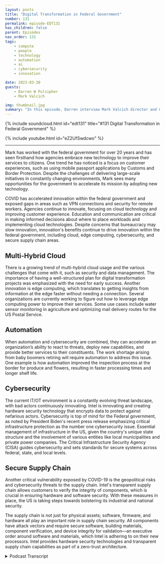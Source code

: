 ```yaml
---
layout: posts
title: "Digital Transformation in Federal Government"
number: 131
permalink: episode-EDT131
has_children: false
parent: Episodes
nav_order: 131
tags:
    - compute
    - people
    - technology
    - automation
    - ai
    - cybersecurity
    - innovation

date: 2023-03-30
guests:
    - Darren W Pulsipher
    - Mark Valcich

img: thumbnail.jpg
summary: "In this episode, Darren interview Mark Valcich director and GM of Federal Civilian Public Sector at Intel. Mark's years of experience shine as he describes the current trends in digital transformation in the federal civilian government."
---
```


{% include soundcloud.html id="edt131" title="#131 Digital Transformation in Federal Government" %}

{% include youtube.html id="eZ2UfSwdcwo" %}

---

Mark has worked with the federal government for over 20 years and has seen firsthand how agencies embrace new technology to improve their services to citizens. One trend he has noticed is a focus on customer experiences, such as using mobile passport applications by Customs and Border Protection. Despite the challenges of delivering large-scale initiatives in constantly changing environments, Mark sees many opportunities for the government to accelerate its mission by adopting new technology.

COVID has accelerated innovation within the federal government and exposed gaps in areas such as VPN connections and security for remote workers. Agencies continue to innovate, focusing on cloud technology and improving customer experience. Education and communication are critical in making informed decisions about where to place workloads and implementing cloud technologies. Despite concerns that bureaucracy may slow innovation, innovation's benefits continue to drive innovation within the federal government, including cloud, edge computing, cybersecurity, and secure supply chain areas.

## Multi-Hybrid Cloud

There is a growing trend of multi-hybrid cloud usage and the various challenges that come with it, such as security and data management. The importance of having a well-structured plan for digital transformation projects was emphasized with the need for early success. Another innovation is edge computing, which translates to getting insights from information at the edge faster without needing a connection. Several organizations are currently working to figure out how to leverage edge computing power to improve their services. Some use cases include water sensor monitoring in agriculture and optimizing mail delivery routes for the US Postal Service.

## Automation

When automation and cybersecurity are combined, they can accelerate an organization’s ability to react to threats, deploy new capabilities, and provide better services to their constituents. The work shortage arising from baby boomers retiring will require automation to address this issue. One example is how automation improved the inspection process at the border for produce and flowers, resulting in faster processing times and longer shelf life.

## Cybersecurity

The current IT/OT environment is a constantly evolving threat landscape, with bad actors continuously innovating.  Intel is innovating and creating hardware security technology that encrypts data to protect against nefarious actors. Cybersecurity is top of mind for the Federal government, as noted by President Biden's recent press release emphasizing critical infrastructure protection as the number one cybersecurity issue. Essential management of infrastructure in the US, given the country's unique state structure and the involvement of various entities like local municipalities and private power companies. The Critical Infrastructure Security Agency (CISA) guides cybersecurity and sets standards for secure systems across federal, state, and local levels.

## Secure Supply Chain

Another critical vulnerability exposed by COVID-19 is the geopolitical risks and cybersecurity threats to the supply chain. Intel's transparent supply chain allows customers to verify the integrity of components, which is crucial in ensuring hardware and software security. With these measures in place, the US is taking steps towards bolstering its industrial and national security.

The supply chain is not just for physical assets; software, firmware, and hardware all play an important role in supply chain security. All components have attack vectors and require secure software, building materials, component verification, and device integrity for validation—an executive order around software and materials, which Intel is adhering to on their new processors. Intel provides hardware security technologies and transparent supply chain capabilities as part of a zero-trust architecture. 


<details>
<summary> Podcast Transcript </summary>

<p>﻿1</p>
<p>Hello, this is Darren</p>
<p>Pulsipher, chief solution,architect of public sector at Intel.</p>
<p>And welcome to Embracing</p>
<p>Digital Transformation,where we investigate effective change,leveraging people processand technology.</p>
<p>On today's episode, Digital Transformationin the Civilian Federal Governmentwith special guest Mark Vaile chat.</p>
<p>Mark, welcome to the show. Hi, Darren.</p>
<p>Thanks for having me today.</p>
<p>Good to see you.</p>
<p>So Mark is our general managerof Federal Civil.</p>
<p>Is that right? Federal Civil.</p>
<p>That sounds wrong.</p>
<p>Yeah, the federal civilian departmentsand agencies.</p>
<p>Everything except for DODin the intelligence community.</p>
<p>And that's. That's huge, Mark.</p>
<p>Yeah, Yeah. See?</p>
<p>So, Mark,tell us a little bit about yourself, mymy viewers, as to get to know youa little bit better.</p>
<p>Sure. Yeah.</p>
<p>So I've been here at Intel for 23 years,going on 24 years,and I've had several jobsstarted in our cloud business,which we we incorporateall the learnings into our xeonsand now we've got the best cloudprocessors out there.</p>
<p>And I worked at itfor about four or five yearsas a data analyst and enterprise architectbefore getting back into sales,which is where I was before joining Intel,</p>
<p>I joined our reseller channel organizationand led our federal channel effortsfor a couple of yearsbefore swapping jobswith one of my counterparts, Dave Everett,and taking on the civilian accountexecutive job,and did that for about six years.</p>
<p>Up until last year when I beganmanaging the team, callingon the federal civilian government,which includes federal healthcare, the VA, HHS and VHA.</p>
<p>It includes the space and energy accounts,nascent Department of Energy,and also law enforcement, DHS, DOJand the State Department</p>
<p>Diplomacy Mission,as well as the Citizen Services account.</p>
<p>So Post Office, Treasury, Transportation,and severalother departments and agencies within U.S.federal government.</p>
<p>That's a huge job. Mark</p>
<p>Yeah, it's exciting.</p>
<p>Let me tell you, lots of opportunityto help our government agencies understandthe value of new technologyand to embrace that,to help them accelerate their missionand get, you know, bettertime to mission insights,as well as providing the I.T.utilitiesthat the departments need to run on.</p>
<p>Right.</p>
<p>Email and office applicationsand other enterprise,you know, kind of what we would callthe mundane type of things,but the things that keep everythingrunning, right, they do.</p>
<p>And let me tell you, if emails that runin that that creates a major problemfor a lot of missioncritical agencies like FEMA, right?</p>
<p>I mean, they they useand we all do use that toolto to run our business to some extentor to different extents.</p>
<p>And yeah, thatthose utilities need to be up and running.</p>
<p>So. All right.</p>
<p>So Mark,because you have such a broad viewof our federal government,which you do right, because you'reyou cover so many different agencies,what kind of trendsare you seeing over the past,let's say the past three or four years?</p>
<p>What trendshave you seen over the over that time,kind of a broad brush across everything?</p>
<p>Yeah.</p>
<p>So federal agencies are in the midstof a significant digital transformationand they've got the formidabletask of continuously deliveringon large scale operational goalsand initiativesin environments with everchanging conditions and requirements.</p>
<p>So, you know, they've got to continueflying the plane and changethe wheels and change the enginesand change the frame.</p>
<p>And transform is probably a better wordto improve the way that they're ableto deliver their servicesto their constituents.</p>
<p>Right.</p>
<p>Like citizensand to provide a customer experienceso customersappearance has been a big focus.</p>
<p>As a matter of fact, you know,</p>
<p>I just flew back from out of countryand my plane was delayedand I was waiting in the airportand someone said to me, Oh,have you seen the new Customs and Border</p>
<p>Protection mobile passport application?</p>
<p>And what is it?</p>
<p>What is that? Oh, I've used that.</p>
<p>That's super cool.</p>
<p>So I downloaded it sitting in the airportand when we hit the groundin Houston, I was uploading my passport,entering the namesand filling out that old paper formthat you had to do by hand.</p>
<p>Yeah, yeah, yeah.</p>
<p>And then very tight connection.</p>
<p>And guess what?</p>
<p>We got the cut the lineand we went to a very short lineand got through customsin about 5 minutes.</p>
<p>Thanks to that new mark.</p>
<p>Don't tell everyone.</p>
<p>I don't want everyone to bein the short line with. That's right.</p>
<p>That's right.</p>
<p>No, that's a very that'sa very good use case.</p>
<p>I've seen similar thingshere in California with the DMV.</p>
<p>Mm hmm.</p>
<p>And I think COVID kind of forced the hand.</p>
<p>Have you seen COVIDhave have a huge effect onon the civilian sideof federal government as well?</p>
<p>Yeah, I think COVID, you know, just like</p>
<p>Pat Gelsinger says at Intel, you know, ittook ten years of innovationand collapsed it down to one or two years.</p>
<p>Right.</p>
<p>And we're seeing similar thingswithin our federal agencies.</p>
<p>You know, another example is, you know,guess what?</p>
<p>My passport was going to expireand he needed to get it renewed.</p>
<p>And I thought to myself, oh, no, no,</p>
<p>I got to schedule time.</p>
<p>I got to go get a picturetaken at a pharmacy.</p>
<p>I got to go to the post office.</p>
<p>Well, I went to their Web siteand they had this new beta versionof renewing your passport online.</p>
<p>Shrunk the time required down to minutes.</p>
<p>Didn't even need to leave my home.</p>
<p>And that, you know, is a resultprobably of, you know, trying to cover it.</p>
<p>Yeah.</p>
<p>Trying to avoid having to interactwith people and, you know, do thingsmore automatically using systemsthat are available to us through our,you know, Intel based PC.</p>
<p>So so do you do you think thatwell well, let's go back</p>
<p>COVID accelerated a lot of things.</p>
<p>Did it exposeanything in doing that as well?</p>
<p>Yeah, Well, I mean, specifically thingslike VPN connections right therethat the utilities that it providedwere sufficient for occasional workfrom home.</p>
<p>But, you know,they needed to be more robust andbe able to supplysupport the capacity needed with everybodyworking remotely.</p>
<p>And then also securityusers. Right.</p>
<p>So there are intelligence analystswithin the civilian government andthere were issues with them being ableto work remotely, which have actuallybeen satisfied with some new capabilitiesthat leveraged software and hardwaresecurity and enable a robust,secure connection that is is CSC capable.</p>
<p>So yeah, it exposed some gaps.</p>
<p>A couple of those I mentioned.</p>
<p>And then, you know, stepsthat we're putting in placeto actually address those gaps.</p>
<p>So so do you think we've we've overcomea lot of those those gaps from the initial</p>
<p>I remember when COVID hit, it was likespend as much moneyas you can to keep the business goingor to keep the service going or whateverthe case was, was right.</p>
<p>I mean, wewe did everything we possibly could.</p>
<p>Now we're kind of in thislull, right?</p>
<p>Do we still see innovationhappening as fast?</p>
<p>Has it slowed way down?</p>
<p>And now we're just put the bureaucracyback in and slow everything down?</p>
<p>Where do you see things going?</p>
<p>Yeah, I would definitely say that.</p>
<p>My observationis that innovation has continued and,you know, that's being drivenby the executive orders.</p>
<p>Executive order aroundcybersecurity is one of themthat is driving continued innovationaround cybersecurity and secure supplychain.</p>
<p>There's also a big driveto improve customer experience.</p>
<p>So let's talk about innovation Andif if organizations, agenciesare being more innovative,where are they being innovative?</p>
<p>Where they headed?</p>
<p>Because if we need to be in front of thatright to help themand guide them along to this innovation.</p>
<p>So where where are those areasthat you see innovation happening?</p>
<p>Yeah, there's a great demand for you know,first it was called cloud firstand now we have cloud smartwithin the U.S.federal governmentthat persists and continuingto see innovationand actually embracing cloud smart in thatcloud is in a place that you go.</p>
<p>It's a architecture that you embraceand allows you to take advantageof a lot of the economies of scalethat are available, and that could be donein a multi hybrid cloud world.</p>
<p>So it can be done on prem,it can be done off prem.</p>
<p>And you know, what we see isis continuing to have tocommunicate and educate folks on you know,what is the right performance,what is the right security,what is the right cost modelin trying to make a decisionon where you put a workloadand implementing those cloud technologiesthat allow you to moveyour workloads, you know, with easebetween cloud providersand between your on prem systemand the offering system as well.</p>
<p>You know, when you when you brought thatup, it reminded me ofyou and I going to was a Departmentof Homeland Security. Yes.</p>
<p>In that awful buildingwhere you get lost really easily.</p>
<p>I can't remember the name.</p>
<p>Was it the Roosevelt Building or somethinglike that or It's the GSA building.</p>
<p>The GSA building? Yeah, yeah, yeah.</p>
<p>We walked in there and confusedwhere we were.</p>
<p>I was confused. You knew your way aroundand we talked exactly about this.</p>
<p>And this was, what, four years ago?</p>
<p>It was pre-COVID,you know, and it's great to see peoplestarting to adopt this multi hybrid cloudand all of the aspects of itthat that you have to dealwith security, data management,all those sorts of things are realthings that are happening now, right now.</p>
<p>Yeah.</p>
<p>I mean, you know, that just showsthat it takes timeto architect changeand to implement change, right?</p>
<p>And it's a journeyyou know, it's something that doesn'thappen in a quarteror sometimes even in a year.</p>
<p>But you need a plan,you need an architecture, you need a plan,and you've got to move out in the planand hit your milestones along the way.</p>
<p>And, you know, that'swhat's these these large scaledigital transformationprojects are extremely important.</p>
<p>And you need to be ableto measure yourselfwith some early successeson a multiyear journey.</p>
<p>And we're startingto see some of those successes play out.</p>
<p>So I like I like that.</p>
<p>So measure early successesinstead of saying, oh, in five yearswe're going to have this big old hugething, have some early milestonesthat you can hitand check the box off and say,</p>
<p>Yeah, we're doing well.</p>
<p>You know, I like that. All right.</p>
<p>So cloud is one of the big innovations.</p>
<p>That's what I heard.</p>
<p>What's another big innovationthat you're seeing or a big concernthat needs to be addressed? Yeah, some ofsome of the otherlatent needs that we're starting to seecome up as as needs is edgeedge computing and doing a better jobat getting insightsout of the information on the edge fasteras opposed to having to waituntil there's a connection.</p>
<p>And you could do the backend data processing, you know, just movethose inferencing modelsright out to the edge.</p>
<p>You're still going to do some trainingand update the models on a regular basis,but put the power of the insights rightout the edge into the operators hands.</p>
<p>Right.</p>
<p>And we see Homeland Security expressingthose needsas well as otheras well as other agencies.</p>
<p>All right.</p>
<p>So give me some idea, because we hearthis inference at the edge.</p>
<p>I even talk about it.</p>
<p>Give me some practical use cases for that.</p>
<p>But what does thatwhat does that mean, edge?</p>
<p>I mean,is it a sensor sitting somewhere or.</p>
<p>I mean, what I mean,how how profound or how big is the edge?</p>
<p>Or what does it include?</p>
<p>Yeah, Good, good, good, good question.</p>
<p>There's a there's a few examplesthat are still being worked on,so probably too early to talk about them.</p>
<p>But in in essence, it's taking togethermultiple sensors, information,fuzing them togetherand being able to get insightsout of two pieces of data.</p>
<p>So if you think about aagricultural use case,having a water sensormonitor deployed within within a farmsetting in multiple locationswill, you know, give you the datathat you need in order to understand,you know, you know, how how much waterto be applying in the fields,in the farms, as an example.</p>
<p>I like that one that came to my mind, too,was the US Postal Postal Service.</p>
<p>They have.</p>
<p>How many edge devices do they have?</p>
<p>You know, every single vehicle has.</p>
<p>And in the post I noticethe postal people carry around a device.</p>
<p>Now they said I just deliveredthis, right? Yep.</p>
<p>Yeah, that everything that's incredible.</p>
<p>That is a goodthat is a good example at the post office.</p>
<p>And there are several use cases wherethey're actuallyusing technologyto move the mail through the mail plantsand to manage or automate theirtheir logisticalsupply chainas well as all of the routing of themail delivery trucks and especially asthe workforce force,which is the baby boomer workforcetoday, is retiring.</p>
<p>And there are a lot of maildelivery clerksthat have the best optimizedroute up there in their head.</p>
<p>And when they retire, how do you transferthat knowledge to the new person?</p>
<p>And that's being donethrough through automation and,you know, optimized mail delivery routesthat are available on the edge deviceand are being modeled through backend systemsto provide, you know,real time routes for the delivery of mailto save money on fuel, to save timeso that the mail clerks start outdelivering, you know, passedpast the dark when it comes,they can get their work done duringnormal hours quicker, more efficientlyand when to take their smoke break.</p>
<p>Yeah, yeah.</p>
<p>I've seen</p>
<p>I've seen it launch and things like that.</p>
<p>I think this is reallycool because you brought up another areathat I'm starting to see as well,and that's automation.</p>
<p>Yeah, automation, as you mentioned,it's a really important innovationthat people are starting to. Yes.</p>
<p>Take more advantage of,like you said, because the workwe're going to have a work shortageand we're already starting to have it.</p>
<p>I mean, there already is a work shortageand it's it's going to get even worseas the baby boomers retire.</p>
<p>Right. So, yeah.</p>
<p>And you know, another automationexample for you ishave you everhave you ever gone to the grocery storestore and brought home flowers or fruit?</p>
<p>Yeah.</p>
<p>And then a day or two later,fruits of the fruits bad,you got to throw it awayor the petals are falling off the flowers.</p>
<p>You just scrape off the bad partsand eat the rest.</p>
<p>Come on.</p>
<p>Well, there was an issue withhow that produceand flowers was coming into the countryand taking too too much timeto to get inspected and process.</p>
<p>Oh, at the border. Right.</p>
<p>The border, Yeah.</p>
<p>So that was addressedthrough an automation project.</p>
<p>And instead of the inspectorsgoing out with a clipboard and paperand checking containers,and then at the end of the day,getting back to their computer terminaland entering the informationand IT processing,they went to a real timedigital applicationand running on a curvy pro tablet.</p>
<p>And the inspectors were walking out nowwith that tabletand doing real timeinspection and, you know, clearingor processing of that produceand those flowersand that resulted in themgetting on those store shelves quickerand therefore, you know, your flowersnow lasting longer when you get them homeand so is your produce.</p>
<p>So yeah, that's really coolbecause that you just touched on edgeautomation and process re-engineering,right?</p>
<p>So we're seeing this is what really trulyis a digital transformation, right?</p>
<p>I'm really I'm getting rid of stepsin the process.</p>
<p>Very cool.</p>
<p>Very cool examples.</p>
<p>What about security?</p>
<p>What are you seeing in security?</p>
<p>Mentioned earlier, the executive order,the latest one that came out aroundsoftware bombs and around cybersecurity.</p>
<p>Are you is that the only forcing factorthat's forcing security?</p>
<p>Are we seeing other things that arethat are contributing to that?</p>
<p>Yeah, I think the threats that we've seenover the past several yearshave resulted in the focusand the executive order.</p>
<p>And this is an area wherethe federal government has prioritizedfor the past yearthe adoption of zero Trustand also the recent releaseof the National Cybersecurity Strategy,which urged agencies to implement zerotrust in order to bolstercybersecurityagainst these constantly evolving threats.</p>
<p>So, you know, one way that Intel looksto helpis by providing security,hardware, security, technology that workswith the software security technologyand providesa deeper in depth capability.</p>
<p>You know, one of the examples isthe encryption of data in process, right?</p>
<p>For years,we've been encrypting data in transit.</p>
<p>We've been encrypting data at rest.</p>
<p>Well, what happenswhen you have a bad actor on your system,which, you know, we've seen evidenceof that happening quite a bit withwith all of these nefarious activitieshappening in the cyberworld.</p>
<p>Well, guess what? They could see that dataas it's being processed.</p>
<p>Well, you know, you have the abilitythrough confidential computingbased on Intel's SGXsoftware card extensions,to actually encrypt that data in process.</p>
<p>So if the nefarious actor is lookingat it, trying to read it, guess what?</p>
<p>They can't see itbecause it's all encrypted, right?</p>
<p>So these are wayswhere, you know, number one,the threatlandscape is continuing to evolve.</p>
<p>The bad actors areare continuously innovating.</p>
<p>Right.</p>
<p>This isn't just about enterprisesand governments innovated, innovating.</p>
<p>This is about the criminalsinnovating, too.</p>
<p>And you have to keep up.</p>
<p>Otherwise they're going to get ahead.</p>
<p>And, you know, we're going to continueto see issuesand threatsand exploits in the environment.</p>
<p>I noticed there was a press releaseby Joe Biden, President Biden,beginning of March, about it.</p>
<p>The cyber security.</p>
<p>And the number one issue he saidwas critical infrastructure protection.</p>
<p>Yeah.</p>
<p>So in in the federalcivilian side, governmentwho manages critical infrastructureor is it managed by the statesor I mean, who's whowho's looking over that over this wholeyou know,we're a weird country, right, Becausewe've got 50 independent states, right?</p>
<p>Yes. You know,like to do their own thing. So, yeah,</p>
<p>I mean, who's managing that?</p>
<p>Who's helping out with all that? Yeah.</p>
<p>So you've got stateand local municipalitiesthat manage partsof the critical infrastructure.</p>
<p>You've got private companieslike power companies that manage,you know,portions of the power power grid.</p>
<p>And they there's guidancebeing provided by homeland security,by the critical infrastructure system,by the SES,a group within within DHS,which is a critical infrastructuresecurity agency,fairly new agency within DHS.</p>
<p>It's been growing a lotand they provide guidanceon critical infrastructureas well as the manufacturing sector.</p>
<p>Right.</p>
<p>You know, even Intelgets guidancefrom from SES and collaborateswith with DHS around cybersecurity.</p>
<p>And then they also set the standards for,you know, what what a secure system isand what the with the specs of a securesystem are for all the agenciesin the federal government as well as stateand local and and tribes as well.</p>
<p>So a lot of work being done by SES Finestis another important research agency.</p>
<p>And then there's also the Officeof Science Technologywithin DHS that does research.</p>
<p>NEST has been doing great workfor several years and there's examplesof Intel working with Nestand the National Cyber Cyber Center,the NCC, the National Cyber Center,</p>
<p>Cybersecurity Center of Excellence,and we've been able toprove out reference architecturesfor various things.</p>
<p>One of them,the more recent one that is exciting is</p>
<p>ESP 834 A, B and C,which demonstrates a way in a zerotrust fashionto validatethe integrity of the componentswithin a system, CPUas well as other components.</p>
<p>And this is importantbecause cybersecurity isn'tjust focused on the securityof the of what's running on the systems,but the security of the.</p>
<p>You need to also focuson the security of the componentsthat are in those systems,which is another attack vector, right?</p>
<p>So this goes into that secure supplychain concept, right?</p>
<p>Correct.</p>
<p>I need to know what I'm running my stuffon. Yes.</p>
<p>All right, Mark, So tell me a little bitmore about the secure supply chain.</p>
<p>You mentioneda little bit that it's importantto give me where where do we stand?</p>
<p>Where do you thinkwe stand with this as a country?</p>
<p>Yeah, I think, you know, thisgoing back to COVID as well.</p>
<p>I think, you know, COVID exposedgeopolitical risks with supply chain.</p>
<p>And then on top of that,there are cybersecurity risksthat have been identified based ongeopolitical adversaries around the world.</p>
<p>And that's really driving the needfor a way to balance a supply chainacross geographies for, for example,the semiconductor supply chain, more thanand less than well in the teens.</p>
<p>It is manufactured here in the U.S.that is imbalanced, right?</p>
<p>You know, if there are geopolitical issuesthat are going to occur in Asiathat prevent semiconductorsfrom being exported,that's going to impact everythingin in our economy and actually becomesan issue of industrial security and U.S.national security.</p>
<p>So it's it's the supply, right.</p>
<p>So if our supply is cut off,we can't we can't produce.</p>
<p>That's that's a key aspect.</p>
<p>That'swhy the CHIPS Act was so important. Right.</p>
<p>Getting the CHIPS Act passed, Right? Yep.</p>
<p>What about ourwhat aboutour technology being produced in Asiathat we're using?</p>
<p>Is there any threat at all at malware ornefarious thingsbeing put into our productsas they're coming back to usfrom from other countries?</p>
<p>I have a concern orand I'd say that could happen anywherethat a products manufactured, right.</p>
<p>Therefore, you know, if you've got a wayto verify the integrity of a supply chaincomponent that will provide youwith,you know, a way to solve that issue andthat capabilities available today, it'spart of Intel's transparent supply chain.</p>
<p>That's part of all of the Xeonserver processorsthat we manufacture for cloud providers,as well as on prem data centers.</p>
<p>And it's part of all of our core</p>
<p>VPRO processors that are availablein laptops and desktops.</p>
<p>So you're telling me that Intel, I can</p>
<p>I can see whereall the components came fromand I can guarantee they haven't changed.</p>
<p>Is that what I just heard? Yeah,absolutely.</p>
<p>That's that's pretty slick.</p>
<p>Now, that's on the hardware side too.</p>
<p>I care about the software side.</p>
<p>I probably I know.</p>
<p>That's why I brought it up.</p>
<p>Yeah, absolutely.</p>
<p>Both Yeah, both are important.</p>
<p>Both. Both are absolutely important.</p>
<p>And they, they,you know, if you're looking at supplychain security, you need to look at both.</p>
<p>You can't look at one,you know, you need to look at boththe software,the firmware as well as the hardwareall have attack vectorsand you know, all I needto have the ability to provide,you know,a secure software, build a materials,as well as the abilityto validate secure component verification,device integrity, which is whatwe could do with transparent supply chain.</p>
<p>Yeah, I know there's a,there's an executive order aroundsoftware go materials as well.</p>
<p>By Q2 we need to start having that.</p>
<p>Good news is Intel is is adheringto that on our on our new processorscoming out including the software,the firmware and and other thingscoming out which is really cool.</p>
<p>In fact, I was</p>
<p>I was just reading an articlerecently about there was this one opensource componentthat's used in like 80%of all the software written in Node.js.</p>
<p>Like everyone uses this thing. Yep.</p>
<p>And it's written by one guy.</p>
<p>Yeah.</p>
<p>Is that a little scary? And, and he said,</p>
<p>I'm tired ofeveryone making money off of me,so I want some money or,you know, I'm going to hold this thinghostage.</p>
<p>And guess what?</p>
<p>People ponied up money and gave him money.</p>
<p>Did you know?</p>
<p>But that's another aspect of supply chainon the software side,</p>
<p>I don't think we totally realize that opensourceis a good thing, but you kind of knowwho's actually developing that open sourceand is it a thriving communityor is it one or two guys?</p>
<p>It used to be a thriving community.</p>
<p>Maybe it's not anymore.</p>
<p>So there's a lot of aspects to supplychain I think we have to look at.</p>
<p>Yeah, that's a good point.</p>
<p>All right, Mark, this has been wonderful.</p>
<p>I think you've given ussome great insight intowhat's going onin the federal civilian government.</p>
<p>Any last words for our listeners?</p>
<p>Well, it's been a pleasurespeaking with you today, Darren.</p>
<p>I appreciate the time.</p>
<p>And, you know, just rememberthat Intel offersa host of hardware security technologiesas well as transparentsupply chain capabilitiesthat are available, you know,today andthat can be leveraged as part of your zerozero trust architecture.</p>
<p>So appreciate the timeand I hope everyone has a great day.</p>
<p>Hey, thanks a lot, Mark.</p>
<p>Thank you for listeningto Embracing Digital Transformation today.</p>
<p>If you enjoyed our podcast,give it five Stars on your favoritepodcasting site or YouTube channel,you can find out more informationabout embracing digital transformationand embracingdigital.org</p>
<p>Until next time, go outand do something wonderful.</p>

</details>
